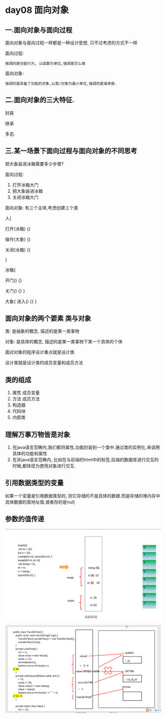 # day08 面向对象
## 一.面向对象与面向过程
面向对象与面向过程一样都是一种设计思想, 只不过考虑的方式不一样

 面向过程:

    强调的是功能行为, 以函数为单位,强调是怎么做
 面向对象:

    强调的是具备了功能的对象,以类/对象为最小单位,强调的是谁来做.

## 二.面向对象的三大特征.
封装

继承

多态.
## 三.某一场景下面向过程与面向对象的不同思考
把大象装进冰箱需要多少步骤?

面向过程:
1. 打开冰箱大门
2. 把大象装进冰箱
3. 关闭冰箱大门

面向对象:
有三个主体,考虑创建三个类

人{

打开(冰箱) {}

操作(大象) {}

关闭(冰箱) {}

}

冰箱{

开门() {}

关门() {}
}

大象{
    进入() {}
}

## 面向对象的两个要素 类与对象
类: 是抽象的概念, 描述的是某一类事物

对象: 是具体的概念, 描述的是某一类事物下某一个具体的个体

面对对象的程序设计重点就是设计类

设计类就是设计类的成员变量和成员方法
 
## 类的组成
1. 属性 成员变量
2. 方法 成员方法
3. 构造器
4. 代码块
5. 内部类

## 理解万事万物皆是对象

1. 在java语言范畴内,我们都将属性,功能封装到一个类中.通过类的实例化.来调用具体的功能和属性
2. 在非java语言范畴内, 比如在与前端的html中的标签,后端的数据库进行交互的时候,都体现为使用对象进行交互.

## 引用数据类型的变量

如果一个变量是引用数据类型的, 则它存储的不是具体的数据.而是存储的堆内存中具体数据的首地址值,或者存的是null;

## 参数的值传递
![img.png](img.png)

![img_1.png](img_1.png)
